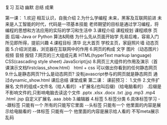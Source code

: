 复习
互动
幽默
总结
成果

第一课：
	1.欢迎  相互认识，自我介绍
	2.为什么学编程
		未来，黑客及互联网前进
		未来是人工智能的时代，代码是一项基本技能
		老师期望的目标是通过学习编程，将编程的思想和方法应用的实际的学习和生活中
	3.课程介绍
		课程规划
		课程顺序
			页面
			后端-Java or  Python
			算法&网络
		为什么先从页面开始学
			先易后难，容易入门
			所见即所得，提前兴趣
	4.课程目标
		清华 北大首页
		学校主页，家庭照片墙  动态页面
	5.介绍浏览器，浏览器在互联网中的作用
	6.网页的构成
		文字 图片（动态图片）  视频  音频   按钮
	7.网页的三大组成元素
		HTML(hyperText markup language)  CSS(cascading style sheet)  JavaScript(js)
	8.网页三大组件的作用及演示（首课演示文档firstclass_show.html）
		html + css  可以做出你看到的任何静态网页
	9.什么是静态网页?什么是动态网页?
		没有javascript参与的网页就是静态网页
		通过dynamic_show.html
	课后总结
	课堂成果
第二课：
	课前预习：
	1.文件
	2.文件扩展名
		文件的组成=文件名（给人看的）+扩展名(也叫后缀)（给电脑看的）
		.后缀是不影响文件的,只影响电脑去读这个文件
		.pptx .xlsx .docx .txt  .jpg .mp3 .mp4  .html  .jsp  自定义扩展名 .aaa .bbb
	3.编辑器
	4.标签
	5.标签分类
	6.具体标签学习
		<!DOCTYPE html>
		<html>--跟标签 只能有一个  所有的只能写它里面
		<head>--头标签 只能有一个  他里面的内容是展示给电脑看的
		<body>--体标签 只能有一个  他里面的内容是展示给人看的
		<meta>  不写meta展示乱码
		<title>--只显示第一个
		<!-- -->
		<br/> blank row
		<hr/>horizontal rule
		<h1>--<h6>独占一行,字体加粗,字体变大
		<p>this is a paragraph!</p>独占一行
	7.单双标签的寓意讲解
	8.ctrl+c   ctrl+s  ctrl+v   F5刷新
	课后总结：
第三课：
	课前预习：
	都是文字相关的标签处理
	
	行内元素,块内元素
	
	特殊符号
	空格,回车是英文单词分隔符  &nbsp;  &lt;  &gt;   https://www.jb51.net/onlineread/htmlchar.htm
	
	标签嵌套<em><strong>斜体加粗<strong></em>注意标签包裹方式.谁嵌套谁无所谓
	<small>	定义小号文本。
	<big>定义大号文本。
	<em>	定义强调文本。斜体
	<strong>	定义语气更为强烈的强调文本。 加粗
	<i>语义斜体
	<b>	定义粗体文本。
	<sup>	定义上标文本。&nbsp;m<sup>2</sub>
	<sub>	定义下标文本。O<sub>2</sub>
	<u>	不赞成使用。定义下划线文本。
	<center>	不赞成使用。定义居中文本。
	<del>	定义被删除文本。
	<mark>	定义有记号的文本。。
	课后总结：
第四课：
	课前预习：
	标签的name属性不能用中文
	form_show.html
	<form>	定义供用户输入的 HTML 表单。
	<input>	定义输入控件。
	<button>	定义按钮。
	<select>	定义选择列表（下拉列表）。
	<option>	定义选择列表中的选项。
	<label>	定义 input 元素的标注。
	<radio>  定义单选按钮
	课后总结：
第五课：
	课前预习：
	<table>	定义表格
	<caption>	定义表格标题。
	<th>	定义表格中的表头单元格。
	<tr>	定义表格中的行。
	<td>	定义表格中的单元。
	<div>	定义文档中的节。
	<span>	定义文档中的节。
	课后总结：
第六课：
	课前预习：
	<ul>	定义无序列表。
	<ol>	定义有序列表。
	<li>	定义列表的项目。
	<img>	定义图像。
	<audio>	定义声音内容。
	<source>	定义媒介源。
	<track>	定义用在媒体播放器中的文本轨道。
	<video>	定义视频。
	<a>	定义锚。
	引入css
	课后总结：
第七课：
	课前预习：
	css的4中引入方式
		1.内联样式,行内样式-耦合,代码冗余,不易维护
		2.内部样式,比行内样式灵活,代码与HTML文档样式耦合,只能装饰一个HTML文档
		3.链接外部样式文件link .css文件  推荐使用
		4.导入外部样式文档,<style>@import url("样式文件路径") 或者  @import "样式文件路径"</style>  会造成闪屏,不推荐使用
		权重内联>内部>import>link
	
	css选择器
		class选择器,class属性值可以有多个,用空格隔开
		选择器的权重
	属性名="属性值"
	font	在一个声明中设置所有字体属性。	1
	font-family	规定文本的字体系列。	1
	font-size	规定文本的字体尺寸。	1
	font-size-adjust	为元素规定 aspect 值。	2
	font-stretch	收缩或拉伸当前的字体系列。	2
	font-style	规定文本的字体样式。	1
	font-variant	规定是否以小型大写字母的字体显示文本。	1
	font-weight	规定字体的粗细。
	
	background	在一个声明中设置所有的背景属性。	1
	background-attachment	设置背景图像是否固定或者随着页面的其余部分滚动。	1
	background-color	设置元素的背景颜色。	1
	background-image	设置元素的背景图像。	1
	background-position	设置背景图像的开始位置。	1
	background-repeat	设置是否及如何重复背景图像。	1
	background-clip	规定背景的绘制区域。	3
	background-origin	规定背景图片的定位区域。	3
	background-size	规定背景图片的尺寸。	3
	课后总结：
第八课：
	课前预习：
	行内元素  块内元素
	盒子模型  margin-border-padding
	
	width: 宽
	height:长
	
	border	在一个声明中设置所有的边框属性。	1
	border-bottom	在一个声明中设置所有的下边框属性。	1
	border-bottom-color	设置下边框的颜色。	2
	border-bottom-style	设置下边框的样式。	2
	border-bottom-width	设置下边框的宽度。	1
	border-color	设置四条边框的颜色。	1
	border-left	在一个声明中设置所有的左边框属性。	1
	border-left-color	设置左边框的颜色。	2
	border-left-style	设置左边框的样式。	2
	border-left-width	设置左边框的宽度。	1
	border-right	在一个声明中设置所有的右边框属性。	1
	border-right-color	设置右边框的颜色。	2
	border-right-style	设置右边框的样式。	2
	border-right-width	设置右边框的宽度。	1
	border-style	设置四条边框的样式。	1
	border-top	在一个声明中设置所有的上边框属性。	1
	border-top-color	设置上边框的颜色。	2
	border-top-style	设置上边框的样式。	2
	border-top-width	设置上边框的宽度。	1
	border-width	设置四条边框的宽度。	1
	outline	在一个声明中设置所有的轮廓属性。	2
	outline-color	设置轮廓的颜色。	2
	outline-style	设置轮廓的样式。	2
	outline-width	设置轮廓的宽度。	2
	border-bottom-left-radius	定义边框左下角的形状。	3
	border-bottom-right-radius	定义边框右下角的形状。	3
	border-image	简写属性，设置所有 border-image-* 属性。	3
	border-image-outset	规定边框图像区域超出边框的量。	3
	border-image-repeat	图像边框是否应平铺(repeated)、铺满(rounded)或拉伸(stretched)。	3
	border-image-slice	规定图像边框的向内偏移。	3
	border-image-source	规定用作边框的图片。	3
	border-image-width	规定图片边框的宽度。	3
	border-radius	简写属性，设置所有四个 border-*-radius 属性。	3
	border-top-left-radius	定义边框左上角的形状。	3
	border-top-right-radius	定义边框右下角的形状。	3
	box-decoration-break		3
	box-shadow	向方框添加一个或多个阴影。	3
	
	margin	在一个声明中设置所有外边距属性。	1
	margin-bottom	设置元素的下外边距。	1
	margin-left	设置元素的左外边距。	1
	margin-right	设置元素的右外边距。	1
	margin-top	设置元素的上外边距。
	
	padding	在一个声明中设置所有内边距属性。	1
	padding-bottom	设置元素的下内边距。	1
	padding-left	设置元素的左内边距。	1
	padding-right	设置元素的右内边距。	1
	padding-top	设置元素的上内边距。
	课后总结：
第九课：
	课前预习：
	
	
	
	课后总结：
第十课：
	课前预习：
	
	课后总结：
第十一课：
	课前预习：
	课后总结：
第十二课：
	课前预习：
	课后总结：
第十三课：
	课前预习：
	课后总结：
第十四课：
	课前预习：
	课后总结：
第十五课：
	课前预习：
	课后总结：
第十六课：
	课前预习：
	课后总结：
第十七课：
	课前预习：
	课后总结：
第十八课：
	课前预习：
	课后总结：
第十九课：
	课前预习：
	课后总结：
第二十课：
	课前预习：
	课后总结：
第二十一课：
	课前预习：
	课后总结：
第二十二课：
	课前预习：
	课后总结：
第二十三课：
	课前预习：
	课后总结：
第二十四课：
	课前预习：
	课后总结：
第二十五课：
	课前预习：
	课后总结：
第二十六课：
	课前预习：
	课后总结：
第二十七课：
	课前预习：
	课后总结：
第二十八课：
	课前预习：
	课后总结：
第二十九课：
	课前预习：
	课后总结：
第三十课：
	课前预习：
	课后总结：
	
	
	
属性,在js之前加上属性讲解